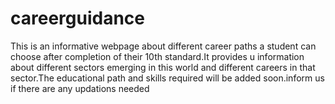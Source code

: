 # careerguidance
This is an informative webpage about different career paths a student can choose after completion of their 10th standard.It provides u information about different sectors emerging in this world and different careers in that sector.The educational path and skills required will be added soon.inform us if there are any updations needed
